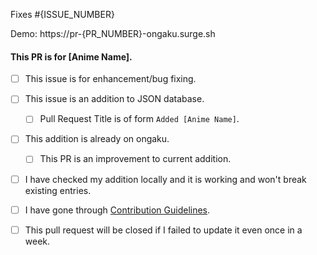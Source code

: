 
Fixes #{ISSUE_NUMBER}

Demo: https://pr-{PR_NUMBER}-ongaku.surge.sh

#### This PR is for [Anime Name].

- [ ] This issue is for enhancement/bug fixing.
- [ ] This issue is an addition to JSON database.
	- [ ] Pull Request Title is of form `Added [Anime Name]`.
- [ ] This addition is already on ongaku.
	- [ ] This PR is an improvement to current addition.
- [ ] I have checked my addition locally and it is working and won't break existing entries.
- [ ] I have gone through [Contribution Guidelines](https://github.com/anshumanv/ongaku/blob/master/CONTRIBUTING.md).
- [ ] This pull request will be closed if I failed to update it even once in a week.

